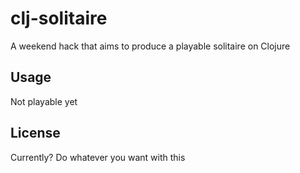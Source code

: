 # clj-solitaire

A weekend hack that aims to produce a playable solitaire on Clojure

## Usage

Not playable yet

## License

Currently? Do whatever you want with this

